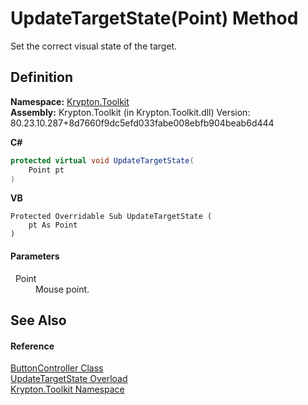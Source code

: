 # UpdateTargetState(Point) Method


Set the correct visual state of the target.



## Definition
**Namespace:** <a href="79d2eac2-21f4-54ff-7552-b20c33c30600.md">Krypton.Toolkit</a>  
**Assembly:** Krypton.Toolkit (in Krypton.Toolkit.dll) Version: 80.23.10.287+8d7660f9dc5efd033fabe008ebfb904beab6d444

**C#**
``` C#
protected virtual void UpdateTargetState(
	Point pt
)
```
**VB**
``` VB
Protected Overridable Sub UpdateTargetState ( 
	pt As Point
)
```



#### Parameters
<dl><dt>  Point</dt><dd>Mouse point.</dd></dl>

## See Also


#### Reference
<a href="4d28eeb6-138d-ce68-aa40-c46ceb66b365.md">ButtonController Class</a>  
<a href="c9845f1b-56ca-3a48-35b8-c21433f41705.md">UpdateTargetState Overload</a>  
<a href="79d2eac2-21f4-54ff-7552-b20c33c30600.md">Krypton.Toolkit Namespace</a>  
